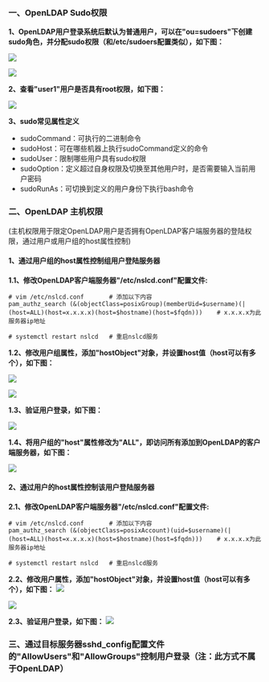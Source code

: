 </p>


### 一、OpenLDAP Sudo权限
**1、OpenLDAP用户登录系统后默认为普通用户，可以在"ou=sudoers"下创建sudo角色，并分配sudo权限（和/etc/sudoers配置类似），如下图：** </p>
![](https://github.com/icloudp/LDAP/blob/master/image/sudo1.jpg) </p> </p>
![](https://github.com/icloudp/LDAP/blob/master/image/sudo2.jpg) </p> </p>

**2、查看"user1"用户是否具有root权限，如下图：** </p>
![](https://github.com/icloudp/LDAP/blob/master/image/sudo3.jpg) </p> </p>

**3、sudo常见属性定义**
- sudoCommand：可执行的二进制命令
- sudoHost：可在哪些机器上执行sudoCommand定义的命令
- sudoUser：限制哪些用户具有sudo权限
- sudoOption：定义超过自身权限及切换至其他用户时，是否需要输入当前用户密码
- sudoRunAs：可切换到定义的用户身份下执行bash命令


### 二、OpenLDAP 主机权限
(主机权限用于限定OpenLDAP用户是否拥有OpenLDAP客户端服务器的登陆权限，通过用户或用户组的host属性控制)

#### 1、通过用户组的host属性控制组用户登陆服务器
**1.1、修改OpenLDAP客户端服务器"/etc/nslcd.conf"配置文件:** </p>
```shell
# vim /etc/nslcd.conf       # 添加以下内容
pam_authz_search (&(objectClass=posixGroup)(memberUid=$username)(|(host=ALL)(host=x.x.x.x)(host=$hostname)(host=$fqdn)))    # x.x.x.x为此服务器ip地址

# systemctl restart nslcd   # 重启nslcd服务
```

**1.2、修改用户组属性，添加"hostObject"对象，并设置host值（host可以有多个），如下图：** </p>
![](https://github.com/icloudp/LDAP/blob/master/image/host1.jpg) </p>
![](https://github.com/icloudp/LDAP/blob/master/image/host2.jpg) </p>

**1.3、验证用户登录，如下图：** </p>
![](https://github.com/icloudp/LDAP/blob/master/image/host3.jpg) </p>

**1.4、将用户组的"host"属性修改为"ALL"，即访问所有添加到OpenLDAP的客户端服务器，如下图：** </p>
![](https://github.com/icloudp/LDAP/blob/master/image/host4.jpg) </p>


#### 2、通过用户的host属性控制该用户登陆服务器
**2.1、修改OpenLDAP客户端服务器"/etc/nslcd.conf"配置文件:** </p>

```shell
# vim /etc/nslcd.conf       # 添加以下内容
pam_authz_search (&(objectClass=posixAccount)(uid=$username)(|(host=ALL)(host=x.x.x.x)(host=$hostname)(host=$fqdn)))    # x.x.x.x为此服务器ip地址

# systemctl restart nslcd   # 重启nslcd服务
```

**2.2、修改用户属性，添加"hostObject"对象，并设置host值（host可以有多个），如下图：**
![](https://github.com/icloudp/LDAP/blob/master/image/host5.jpg) </p>
![](https://github.com/icloudp/LDAP/blob/master/image/host6.jpg) </p>

**2.3、验证用户登录，如下图：**
![](https://github.com/icloudp/LDAP/blob/master/image/host7.jpg) </p>


### 三、通过目标服务器sshd_config配置文件的"AllowUsers"和"AllowGroups"控制用户登录（注：此方式不属于OpenLDAP）



